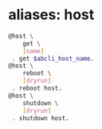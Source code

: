 # aliases: host

```bash
@host \
	get \
	[name]
 . get $abcli_host_name.
@host \
	reboot \
	[dryrun]
 . reboot host.
@host \
	shutdown \
	[dryrun]
 . shutdown host.
```
